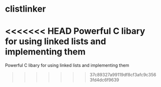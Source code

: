 # clistlinker
<<<<<<< HEAD
Powerful C libary for using linked lists and implementing them
=======
Powerful C libary for using linked lists and implementing them
>>>>>>> 37c89327a99119df8cf3afc9c3563fd4dc6f9639
